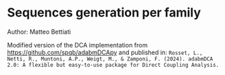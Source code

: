 # Sequences generation per family

Author: Matteo Bettiati

Modified version of the DCA implementation from https://github.com/spqb/adabmDCApy and published in:
``Rosset, L., Netti, R., Muntoni, A.P., Weigt, M., & Zamponi, F. (2024). adabmDCA 2.0: A flexible but easy-to-use package for Direct Coupling Analysis.``
